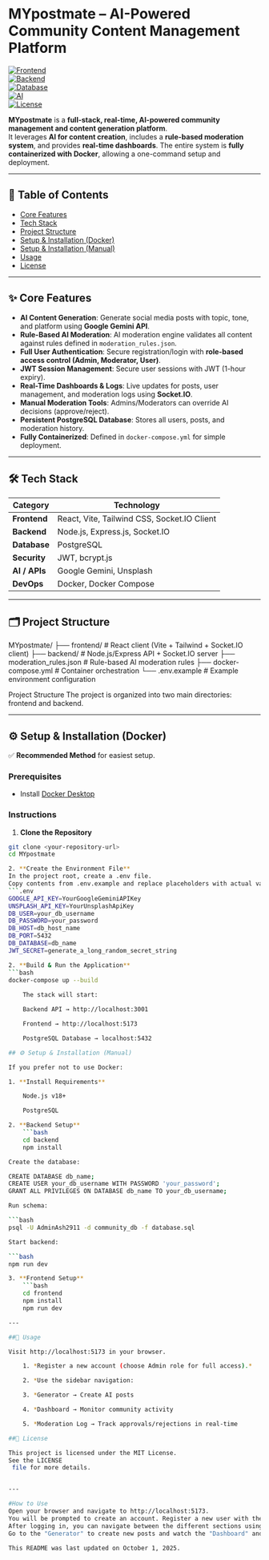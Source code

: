 # MYpostmate – AI-Powered Community Content Management Platform  

[![Frontend](https://img.shields.io/badge/Frontend-React-blue)](https://reactjs.org/)  
[![Backend](https://img.shields.io/badge/Backend-Node.js-green)](https://nodejs.org/)  
[![Database](https://img.shields.io/badge/Database-PostgreSQL-blue)](https://www.postgresql.org/)  
[![AI](https://img.shields.io/badge/AI-Google%20Gemini-red)](https://deepmind.google/)  
[![License](https://img.shields.io/badge/License-MIT-yellow)](LICENSE)  

**MYpostmate** is a **full-stack, real-time, AI-powered community management and content generation platform**.  
It leverages **AI for content creation**, includes a **rule-based moderation system**, and provides **real-time dashboards**. The entire system is **fully containerized with Docker**, allowing a one-command setup and deployment.  

---

## 📌 Table of Contents  

- [Core Features](#-core-features)  
- [Tech Stack](#-tech-stack)  
- [Project Structure](#-project-structure)  
- [Setup & Installation (Docker)](#-setup--installation-docker)  
- [Setup & Installation (Manual)](#-setup--installation-manual)  
- [Usage](#-usage)  
- [License](#-license)  

---

## ✨ Core Features  

- **AI Content Generation**: Generate social media posts with topic, tone, and platform using **Google Gemini API**.  
- **Rule-Based AI Moderation**: AI moderation engine validates all content against rules defined in `moderation_rules.json`.  
- **Full User Authentication**: Secure registration/login with **role-based access control (Admin, Moderator, User)**.  
- **JWT Session Management**: Secure user sessions with JWT (1-hour expiry).  
- **Real-Time Dashboards & Logs**: Live updates for posts, user management, and moderation logs using **Socket.IO**.  
- **Manual Moderation Tools**: Admins/Moderators can override AI decisions (approve/reject).  
- **Persistent PostgreSQL Database**: Stores all users, posts, and moderation history.  
- **Fully Containerized**: Defined in `docker-compose.yml` for simple deployment.  

---

## 🛠 Tech Stack  

| **Category**   | **Technology** |
|----------------|----------------|
| **Frontend**   | React, Vite, Tailwind CSS, Socket.IO Client |
| **Backend**    | Node.js, Express.js, Socket.IO |
| **Database**   | PostgreSQL |
| **Security**   | JWT, bcrypt.js |
| **AI / APIs**  | Google Gemini, Unsplash |
| **DevOps**     | Docker, Docker Compose |

---

## 🗂 Project Structure  

MYpostmate/
├── frontend/ # React client (Vite + Tailwind + Socket.IO client)
├── backend/ # Node.js/Express API + Socket.IO server
├── moderation_rules.json # Rule-based AI moderation rules
├── docker-compose.yml # Container orchestration
└── .env.example # Example environment configuration

Project Structure
The project is organized into two main directories: frontend and backend.


---

## ⚙️ Setup & Installation (Docker)  

✅ **Recommended Method** for easiest setup.  

### Prerequisites  
- Install [Docker Desktop](https://www.docker.com/products/docker-desktop)  

### Instructions  

1. **Clone the Repository**  
```bash
git clone <your-repository-url>
cd MYpostmate

2. **Create the Environment File**
In the project root, create a .env file.
Copy contents from .env.example and replace placeholders with actual values:
```.env
GOOGLE_API_KEY=YourGoogleGeminiAPIKey
UNSPLASH_API_KEY=YourUnsplashApiKey
DB_USER=your_db_username
DB_PASSWORD=your_password
DB_HOST=db_host_name
DB_PORT=5432
DB_DATABASE=db_name
JWT_SECRET=generate_a_long_random_secret_string

2. **Build & Run the Application**
```bash
docker-compose up --build
	
	The stack will start:

	Backend API → http://localhost:3001

	Frontend → http://localhost:5173

	PostgreSQL Database → localhost:5432

## ⚙️ Setup & Installation (Manual)

If you prefer not to use Docker:

1. **Install Requirements**

	Node.js v18+

	PostgreSQL

2. **Backend Setup**
	```bash
	cd backend
	npm install

Create the database:

CREATE DATABASE db_name;
CREATE USER your_db_username WITH PASSWORD 'your_password';
GRANT ALL PRIVILEGES ON DATABASE db_name TO your_db_username;

Run schema:

```bash
psql -U AdminAsh2911 -d community_db -f database.sql

Start backend:

```bash
npm run dev

3. **Frontend Setup**
	```bash
	cd frontend
	npm install
	npm run dev

---

##📝 Usage

Visit http://localhost:5173 in your browser.

	1. *Register a new account (choose Admin role for full access).*

	2. *Use the sidebar navigation:

	3. *Generator → Create AI posts

	4. *Dashboard → Monitor community activity

	5. *Moderation Log → Track approvals/rejections in real-time

##📄 License

This project is licensed under the MIT License.
See the LICENSE
 file for more details.


---

#How to Use
Open your browser and navigate to http://localhost:5173.
You will be prompted to create an account. Register a new user with the "Admin" role to have access to all features.
After logging in, you can navigate between the different sections using the sidebar.
Go to the "Generator" to create new posts and watch the "Dashboard" and "Moderation Log" update in real-time.

This README was last updated on October 1, 2025.